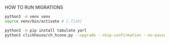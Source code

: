 HOW TO RUN MIGRATIONS

```bash
python3 -m venv venv
source venv/bin/activate # [.fish]

python3 -m pip install tabulate yarl
python3 clickhouse/ch_hcone.py --upgrade --skip-confirmation --no-password
```
